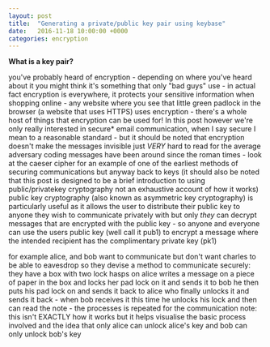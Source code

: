```yaml
---
layout: post
title:  "Generating a private/public key pair using keybase"
date:   2016-11-18 10:00:00 +0000
categories: encryption
---
```


__What is a key pair?__

you've probably heard of encryption - depending on where you've heard about it you might think it's something that only "bad guys" use - in actual fact encryption is everywhere, it protects your sensitive information when shopping online - any website where you see that little green padlock in the browser (a website that uses HTTPS) uses encryption - there's a whole host of things that encryption can be used for!
In this post however we're only really interested in secure* email communication, when I say secure I mean to a reasonable standard - but it should be noted that encryption doesn't make the messages invisible just *VERY* hard to read for the average adversary
coding messages have been around since the roman times - look at the caeser cipher for an example of one of the earliest methods of securing communications
but anyway back to keys (it should also be noted that this post is designed to be a brief introduction to using public/privatekey cryptography not an exhaustive account of how it works) public key cryptography (also known as asymmetric key cryptography) is particularly useful as it allows the user to distribute their public key to anyone they wish to communicate privately with but only _they_ can decrypt messages that are encrypted with the public key - so anyone and everyone can use the users public key (well call it pub1) to encrypt a message where the intended recipient has the complimentary private key (pk1)

for example alice, and bob want to communicate but don't want charles to be able to eavesdrop
so they devise a method to communicate securely:
they have a box with two lock hasps on alice writes a message on a piece of paper in the box and locks her pad lock on it and sends it to bob
he then puts his pad lock on and sends it back to alice who finally unlocks it and sends it back - when bob receives it this time he unlocks his lock and then can read the note - the processes is repeated for the communication
 note: this isn't EXACTLY how it works but it helps visualise the basic process involved and the idea that only alice can unlock alice's key and bob can only unlock bob's key 

[1]: https://en.wikipedia.org/wiki/Alice_and_Bob

